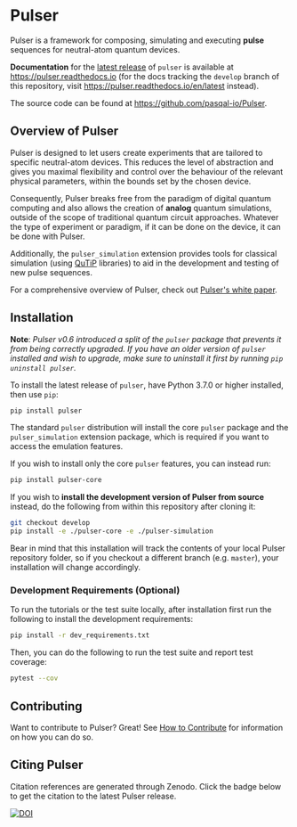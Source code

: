 # Pulser

Pulser is a framework for composing, simulating and executing **pulse** sequences for neutral-atom quantum devices.

**Documentation** for the [latest release](https://pypi.org/project/pulser/) of `pulser` is available at <https://pulser.readthedocs.io> (for the docs tracking the `develop` branch of this repository, visit <https://pulser.readthedocs.io/en/latest> instead).

The source code can be found at <https://github.com/pasqal-io/Pulser>.

## Overview of Pulser

Pulser is designed to let users create experiments that are tailored to specific neutral-atom devices. This reduces the level of abstraction and gives you maximal flexibility and control over the behaviour of the relevant physical parameters, within the bounds set by the chosen device.

Consequently, Pulser breaks free from the paradigm of digital quantum computing
and also allows the creation of **analog** quantum simulations, outside of the
scope of traditional quantum circuit approaches. Whatever the type of experiment
or paradigm, if it can be done on the device, it can be done with Pulser.

Additionally, the ``pulser_simulation`` extension provides tools for classical simulation (using [QuTiP][qutip] libraries) to aid in the development and testing of new pulse sequences.

For a comprehensive overview of Pulser, check out [Pulser's white paper](https://quantum-journal.org/papers/q-2022-01-24-629/).

## Installation

**Note**: *Pulser v0.6 introduced a split of the ``pulser`` package that prevents it from being correctly upgraded. If you have an older version of ``pulser`` installed and wish to upgrade, make sure to uninstall it first by running ``pip uninstall pulser``.*

To install the latest release of ``pulser``, have Python 3.7.0 or higher installed, then use ``pip``:

```bash
pip install pulser
```

The standard ``pulser`` distribution will install the core ``pulser`` package
and the ``pulser_simulation`` extension package, which is required if you want
to access the emulation features.

If you wish to install only the core ``pulser`` features, you can instead run:

```bash
pip install pulser-core
```

If you wish to **install the development version of Pulser from source** instead, do the following from within this repository after cloning it:

```bash
git checkout develop
pip install -e ./pulser-core -e ./pulser-simulation
```

Bear in mind that this installation will track the contents of your local
Pulser repository folder, so if you checkout a different branch (e.g. ``master``),
your installation will change accordingly.

### Development Requirements (Optional)

To run the tutorials or the test suite locally, after installation first run the following to install the development requirements:

```bash
pip install -r dev_requirements.txt
```

Then, you can do the following to run the test suite and report test coverage:

```bash
pytest --cov
```

## Contributing

Want to contribute to Pulser? Great! See [How to Contribute][contributing] for information on how you can do so.

[qutip]: http://qutip.org/
[contributing]: https://github.com/pasqal-io/Pulser/blob/master/CONTRIBUTING.md

## Citing Pulser

Citation references are generated through Zenodo. Click the badge below to get the citation to the latest Pulser release.

[![DOI](https://zenodo.org/badge/DOI/10.5281/zenodo.4707943.svg)](https://doi.org/10.5281/zenodo.4707943)
